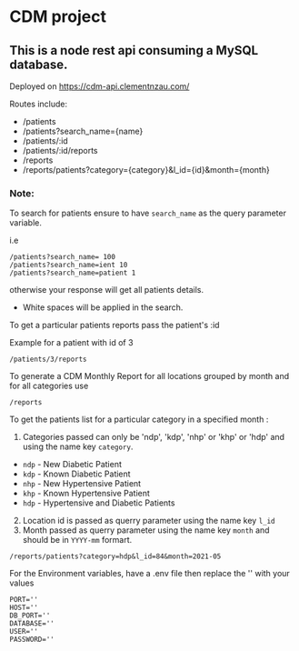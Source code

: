 # CDM project

## This is a node rest api consuming a MySQL database.

Deployed on https://cdm-api.clementnzau.com/

Routes include:

- /patients
- /patients?search_name={name}
- /patients/:id
- /patients/:id/reports
- /reports
- /reports/patients?category={category}&l_id={id}&month={month}

### Note:

To search for patients ensure to have `search_name` as the query parameter variable.

i.e

```
/patients?search_name= 100
/patients?search_name=ient 10
/patients?search_name=patient 1
```

otherwise your response will get all patients details.

- White spaces will be applied in the search.

To get a particular patients reports pass the patient's :id

Example for a patient with id of 3

```
/patients/3/reports
```

To generate a CDM Monthly Report for all locations grouped by month and for all categories use

```
/reports
```

To get the patients list for a particular category in a specified month :

1. Categories passed can only be 'ndp', 'kdp', 'nhp' or 'khp' or 'hdp' and using the name key `category`.

- `ndp` - New Diabetic Patient
- `kdp` - Known Diabetic Patient
- `nhp` - New Hypertensive Patient
- `khp` - Known Hypertensive Patient
- `hdp` - Hypertensive and Diabetic Patients

2. Location id is passed as querry parameter using the name key `l_id`
3. Month passed as querry parameter using the name key `month` and should be in `YYYY-mm` formart.

```
/reports/patients?category=hdp&l_id=84&month=2021-05
```

For the Environment variables, have a .env file then replace the '' with your values

```
PORT=''
HOST=''
DB_PORT=''
DATABASE=''
USER=''
PASSWORD=''
```
